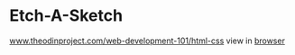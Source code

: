 # Etch-A-Sketch
www.theodinproject.com/web-development-101/html-css
view in <a href="http://htmlpreview.github.io/?https://github.com/jonashermann/blob/master/google-search-page/google-search-result-page.html">browser</a>